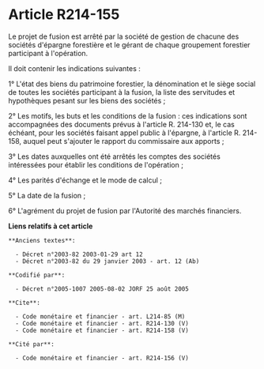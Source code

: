 # Article R214-155

Le projet de fusion est arrêté par la société de gestion de chacune des sociétés d'épargne forestière et le gérant de chaque
groupement forestier participant à l'opération.

Il doit contenir les indications suivantes :

1° L'état des biens du patrimoine forestier, la dénomination et le siège social de toutes les sociétés participant à la
fusion, la liste des servitudes et hypothèques pesant sur les biens des sociétés ;

2° Les motifs, les buts et les conditions de la fusion : ces indications sont accompagnées des documents prévus à l'article
R. 214-130 et, le cas échéant, pour les sociétés faisant appel public à l'épargne, à l'article R. 214-158, auquel peut
s'ajouter le rapport du commissaire aux apports ;

3° Les dates auxquelles ont été arrêtés les comptes des sociétés intéressées pour établir les conditions de l'opération ;

4° Les parités d'échange et le mode de calcul ;

5° La date de la fusion ;

6° L'agrément du projet de fusion par l'Autorité des marchés financiers.

**Liens relatifs à cet article**

	**Anciens textes**:

	  - Décret n°2003-82 2003-01-29 art 12
	  - Décret n°2003-82 du 29 janvier 2003 - art. 12 (Ab)

	**Codifié par**:

	  - Décret n°2005-1007 2005-08-02 JORF 25 août 2005

	**Cite**:

	  - Code monétaire et financier - art. L214-85 (M)
	  - Code monétaire et financier - art. R214-130 (V)
	  - Code monétaire et financier - art. R214-158 (V)

	**Cité par**:

	  - Code monétaire et financier - art. R214-156 (V)
